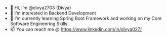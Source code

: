 - 👋 Hi, I’m @divya2703 (Divya)
- 👀 I’m interested in Backend Development 
- 🌱 I’m currently learning Spring Boot Framework and working on my Core Software Engineering Skills
- 📫 You can reach me @ https://www.linkedin.com/in/divya027/

<!---
divya2703/divya2703 is a ✨ special ✨ repository because its `README.md` (this file) appears on your GitHub profile.
You can click the Preview link to take a look at your changes.
--->
